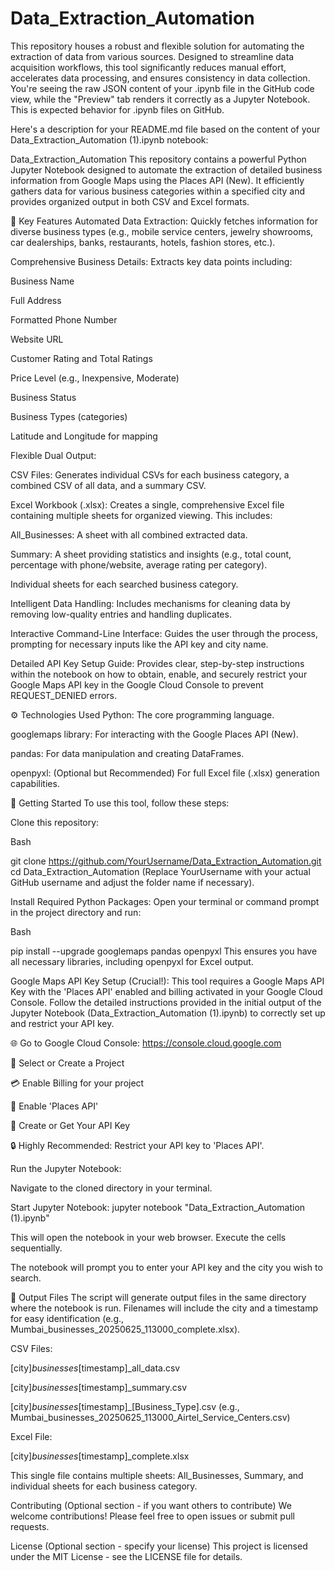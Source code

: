 # Data_Extraction_Automation
This repository houses a robust and flexible solution for automating the extraction of data from various sources. Designed to streamline data acquisition workflows, this tool significantly reduces manual effort, accelerates data processing, and ensures consistency in data collection.
You're seeing the raw JSON content of your .ipynb file in the GitHub code view, while the "Preview" tab renders it correctly as a Jupyter Notebook. This is expected behavior for .ipynb files on GitHub.

Here's a description for your README.md file based on the content of your Data_Extraction_Automation (1).ipynb notebook:

Data_Extraction_Automation
This repository contains a powerful Python Jupyter Notebook designed to automate the extraction of detailed business information from Google Maps using the Places API (New). It efficiently gathers data for various business categories within a specified city and provides organized output in both CSV and Excel formats.

🚀 Key Features
Automated Data Extraction: Quickly fetches information for diverse business types (e.g., mobile service centers, jewelry showrooms, car dealerships, banks, restaurants, hotels, fashion stores, etc.).

Comprehensive Business Details: Extracts key data points including:

Business Name

Full Address

Formatted Phone Number

Website URL

Customer Rating and Total Ratings

Price Level (e.g., Inexpensive, Moderate)

Business Status

Business Types (categories)

Latitude and Longitude for mapping

Flexible Dual Output:

CSV Files: Generates individual CSVs for each business category, a combined CSV of all data, and a summary CSV.

Excel Workbook (.xlsx): Creates a single, comprehensive Excel file containing multiple sheets for organized viewing. This includes:

All_Businesses: A sheet with all combined extracted data.

Summary: A sheet providing statistics and insights (e.g., total count, percentage with phone/website, average rating per category).

Individual sheets for each searched business category.

Intelligent Data Handling: Includes mechanisms for cleaning data by removing low-quality entries and handling duplicates.

Interactive Command-Line Interface: Guides the user through the process, prompting for necessary inputs like the API key and city name.

Detailed API Key Setup Guide: Provides clear, step-by-step instructions within the notebook on how to obtain, enable, and securely restrict your Google Maps API key in the Google Cloud Console to prevent REQUEST_DENIED errors.

⚙️ Technologies Used
Python: The core programming language.

googlemaps library: For interacting with the Google Places API (New).

pandas: For data manipulation and creating DataFrames.

openpyxl: (Optional but Recommended) For full Excel file (.xlsx) generation capabilities.

🚀 Getting Started
To use this tool, follow these steps:

Clone this repository:

Bash

git clone https://github.com/YourUsername/Data_Extraction_Automation.git
cd Data_Extraction_Automation
(Replace YourUsername with your actual GitHub username and adjust the folder name if necessary).

Install Required Python Packages:
Open your terminal or command prompt in the project directory and run:

Bash

pip install --upgrade googlemaps pandas openpyxl
This ensures you have all necessary libraries, including openpyxl for Excel output.

Google Maps API Key Setup (Crucial!):
This tool requires a Google Maps API Key with the 'Places API' enabled and billing activated in your Google Cloud Console. Follow the detailed instructions provided in the initial output of the Jupyter Notebook (Data_Extraction_Automation (1).ipynb) to correctly set up and restrict your API key.

🌐 Go to Google Cloud Console: https://console.cloud.google.com

📁 Select or Create a Project

💳 Enable Billing for your project

🔧 Enable 'Places API'

🔑 Create or Get Your API Key

🔒 Highly Recommended: Restrict your API key to 'Places API'.

Run the Jupyter Notebook:

Navigate to the cloned directory in your terminal.

Start Jupyter Notebook: jupyter notebook "Data_Extraction_Automation (1).ipynb"

This will open the notebook in your web browser. Execute the cells sequentially.

The notebook will prompt you to enter your API key and the city you wish to search.

📂 Output Files
The script will generate output files in the same directory where the notebook is run. Filenames will include the city and a timestamp for easy identification (e.g., Mumbai_businesses_20250625_113000_complete.xlsx).

CSV Files:

[city]_businesses_[timestamp]_all_data.csv

[city]_businesses_[timestamp]_summary.csv

[city]_businesses_[timestamp]_[Business_Type].csv (e.g., Mumbai_businesses_20250625_113000_Airtel_Service_Centers.csv)

Excel File:

[city]_businesses_[timestamp]_complete.xlsx

This single file contains multiple sheets: All_Businesses, Summary, and individual sheets for each business category.

Contributing
(Optional section - if you want others to contribute)
We welcome contributions! Please feel free to open issues or submit pull requests.

License
(Optional section - specify your license)
This project is licensed under the MIT License - see the LICENSE file for details.
